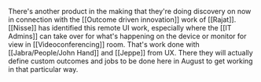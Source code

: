 There's another product in the making that they're doing discovery on now in connection with the [[Outcome driven innovation]] work of [[Rajat]]. [[Nisse]] has identified this remote UI work, especially where the [[IT Admins]] can take over for what's happening on the device or monitor for view in [[Videoconferencing]] room. That's work done with [[Jabra/People/John Hand]] and [[Jeppe]] from UX. There they will actually define custom outcomes and jobs to be done here in August to get working in that particular way.